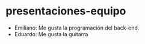 # presentaciones-equipo
- Emiliano: Me gusta la programación del back-end.
- Eduardo: Me gusta la guitarra